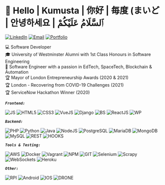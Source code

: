 # 👋 Hello | Kumusta | 你好 | 毎度 (まいど | 안녕하세요 | ٱلسَّلَامُ عَلَيْكُمْ

[![LinkedIn][linkedin-shield]][linkedin-url]
[![Email][email-shield]][email-url]
[![Portfolio][portfolio-shield]][portfolio-url] 
  
💻 Software Developer
<br>🎓 University of Westminster Alumni with 1st Class Honours in Software Engineering
<br>🧠 Software Engineer with a passion in EdTech, SpaceTech, Blockchain & Automation
<br>🏆 Mayor of London Entrepreneurship Awards (2020 & 2021)
<br>🏆 London - Recovering from COVID-19 Challenges (2021)
<br>🏆 ServiceNow Hackathon Winner (2020)
<br>

___``` Frontend: ```___

![JS][js-shield]
![HTML5][html5-shield]
![CSS3][css3-shield]
![VueJS][vuejs-shield]
![Django][django-shield]
![BS][bs-shield]
![ReactJS][reactjs-shield]
![WP][wp-shield]

___``` Backend: ```___

![PHP][php-shield]
![Python][python-shield]
![Java][java-shield]
![NodeJS][node-shield]
![PostgreSQL][postgres-shield]
![MariaDB][maria-shield]
![MongoDB][mongo-shield]
![MySQL][mysql-shield]
![REST][rest-shield]
![HOOKS][webhooks-shield]

___``` Tools & Testing: ```___

![AWS][aws-shield]
![Docker][docker-shield]
![Vagrant][vagrant-shield]
![NPM][npm-shield]
![GIT][git-shield]
![Selenium][selenium-shield]
![Scrapy][scrapy-shield]
![WebSockets][websockets-shield]
![Heroku][heroku-shield]

___``` Other: ```___

![RPI][rpi-shield]
![Android][android-shield]
![IOS][ios-shield]
![DRONE][drone-shield]

<!-- MARKDOWN LINKS & IMAGES -->
<!-- SOCIAL LINKS -->
[linkedin-shield]: https://img.shields.io/badge/LinkedIn-black?style=for-the-badge&logo=linkedin
[linkedin-url]: https://www.linkedin.com/in/chrisengineer/
[email-shield]: https://img.shields.io/badge/Email-black?style=for-the-badge&logo=minutemailer
[email-url]: mailto:chris.engineer@outlook.com?subject=GitHub%3A%20Lets%20Connect
[portfolio-shield]: https://img.shields.io/badge/Portfolio-black?style=for-the-badge&logo=linux
[portfolio-url]: https://christopher-rees.co.uk/

<!-- FRONTEND LOGOS -->
[js-shield]: https://img.shields.io/badge/ES5/ES6-black?logo=javascript
[html5-shield]: https://img.shields.io/badge/HTML5-black?logo=html5
[css3-shield]: https://img.shields.io/badge/CSS3-black?logo=css3
[vuejs-shield]: https://img.shields.io/badge/VueJS-black?logo=vue.js
[django-shield]: https://img.shields.io/badge/Django-black?logo=django
[bs-shield]: https://img.shields.io/badge/BS4/BS5-black?logo=bootstrap
[reactjs-shield]: https://img.shields.io/badge/ReactJS-black?logo=react
[wp-shield]: https://img.shields.io/badge/WordPress-black?logo=wordpress

<!-- Backend Logos -->
[php-shield]: https://img.shields.io/badge/PHP-black?logo=php
[python-shield]: https://img.shields.io/badge/Python-black?logo=python
[java-shield]: https://img.shields.io/badge/Java-black?logo=java
[node-shield]: https://img.shields.io/badge/NodeJS-black?logo=node.js
[postgres-shield]: https://img.shields.io/badge/PostgreSQL-black?logo=postgresql
[maria-shield]: https://img.shields.io/badge/MariaDB-black?logo=mariadb
[mongo-shield]: https://img.shields.io/badge/MongoDB-black?logo=mongodb
[mysql-shield]: https://img.shields.io/badge/MySQL-black?logo=mysql
[rest-shield]: https://img.shields.io/badge/REST_API-black
[webhooks-shield]: https://img.shields.io/badge/Webhooks-black
[opencv-shield]: https://img.shields.io/badge/OpenCV-black?logo=opencv

<!-- Tools & Testing Logos -->
[aws-shield]: https://img.shields.io/badge/AWS-black?logo=amazonaws
[docker-shield]: https://img.shields.io/badge/Docker-black?logo=docker
[vagrant-shield]: https://img.shields.io/badge/Vagrant-black?logo=vagrant
[npm-shield]: https://img.shields.io/badge/NPM-black?logo=npm
[git-shield]: https://img.shields.io/badge/GIT-black?logo=git
[selenium-shield]: https://img.shields.io/badge/Selenium-black?logo=selenium
[scrapy-shield]: https://img.shields.io/badge/Scrapy-black?logo=scrapy
[websockets-shield]: https://img.shields.io/badge/WebSockets-black?logo=socketdotio
[heroku-shield]: https://img.shields.io/badge/Heroku-black?logo=heroku
[redhat-shield]: https://img.shields.io/badge/RedHat-black?logo=redhat
[phpstorm-shield]: https://img.shields.io/badge/PhpStorm-black?logo=phpstorm

<!-- Other Skills -->
[rpi-shield]: https://img.shields.io/badge/RaspberryPi-black?logo=raspberrypi
[android-shield]: https://img.shields.io/badge/Android-black?logo=android
[ios-shield]: https://img.shields.io/badge/iOS-black?logo=ios
[drone-shield]: https://img.shields.io/badge/Drone_Flight_Navigation-black?logo=drone
